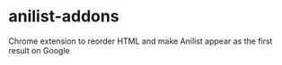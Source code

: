 # anilist-addons
Chrome extension to reorder HTML and make Anilist appear as the first result on Google
